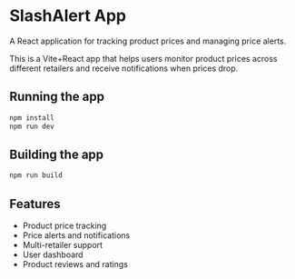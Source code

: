 # SlashAlert App

A React application for tracking product prices and managing price alerts.

This is a Vite+React app that helps users monitor product prices across different retailers and receive notifications when prices drop.

## Running the app

```bash
npm install
npm run dev
```

## Building the app

```bash
npm run build
```

## Features

- Product price tracking
- Price alerts and notifications
- Multi-retailer support
- User dashboard
- Product reviews and ratings